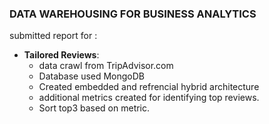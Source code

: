 ### DATA WAREHOUSING FOR BUSINESS ANALYTICS   
submitted report for :   
  * __Tailored Reviews__:
    * data crawl from TripAdvisor.com
    * Database used MongoDB
    * Created embedded and refrencial hybrid architecture
    * additional metrics created for identifying top reviews.
    * Sort top3 based on metric.
